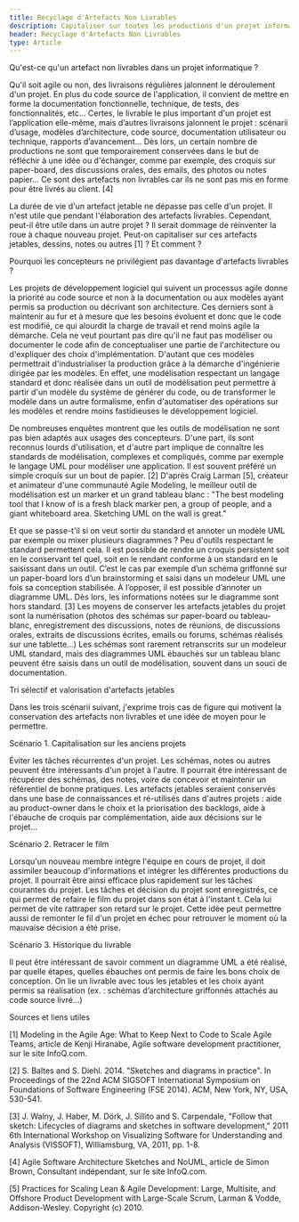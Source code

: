 ```yaml
---
title: Recyclage d'Artefacts Non Livrables
description: Capitaliser sur toutes les productions d'un projet informatique, y compris ce qu'on ne livre pas !
header: Recyclage d'Artefacts Non Livrables
type: Article
---
```


Qu'est-ce qu'un artefact non livrables dans un projet informatique ?

Qu'il soit agile ou non, des livraisons régulières jalonnent le déroulement d'un projet. En plus du code source de l'application, il convient de mettre en forme la documentation fonctionnelle, technique, de tests, des fonctionnalités, etc… Certes, le livrable le plus important d'un projet est l’application elle-même, mais d’autres livraisons jalonnent le projet : scénarii d’usage, modèles d’architecture, code source, documentation utilisateur ou technique, rapports d’avancement… Dès lors, un certain nombre de productions ne sont que temporairement conservées dans le but de réfléchir à une idée ou d'échanger, comme par exemple, des croquis sur paper-board, des discussions orales, des emails, des photos ou notes papier... Ce sont des artefacts non livrables car ils ne sont pas mis en forme pour être livrés au client. [4]



La durée de vie d'un artefact jetable ne dépasse pas celle d'un projet. Il n'est utile que pendant l'élaboration des artefacts livrables. Cependant, peut-il être utile dans un autre projet ? Il serait dommage de réinventer la roue à chaque nouveau projet. Peut-on capitaliser sur ces artefacts jetables, dessins, notes ou autres [1] ? Et comment ?



Pourquoi les concepteurs ne privilégient pas davantage d'artefacts livrables ?

Les projets de développement logiciel qui suivent un processus agile donne la priorité au code source et non à la documentation ou aux modèles ayant permis sa production ou décrivant son architecture. Ces derniers sont à maintenir au fur et à mesure que les besoins évoluent et donc que le code est modifié, ce qui alourdit la charge de travail et rend moins agile la démarche. Cela ne veut pourtant pas dire qu'il ne faut pas modéliser ou documenter le code afin de conceptualiser une partie de l'architecture ou d'expliquer des choix d'implémentation. D'autant que ces modèles permettrait d'industrialiser la production grâce à la démarche d'ingénierie dirigée par les modèles. En effet, une modélisation respectant un langage standard et donc réalisée dans un outil de modélisation peut permettre à partir d'un modèle du système de générer du code, ou de transformer le modèle dans un autre formalisme, enfin d'automatiser des opérations sur les modèles et rendre moins fastidieuses le développement logiciel.

De nombreuses enquêtes montrent que les outils de modélisation ne sont pas bien adaptés aux usages des concepteurs. D'une part, ils sont reconnus lourds d'utilisation, et d'autre part implique de connaître les standards de modélisation, complexes et compliqués, comme par exemple le langage UML pour modéliser une application. Il est souvent préféré un simple croquis sur un bout de papier. [2] D'après Craig Larman [5], créateur et animateur d'une communauté Agile Modeling, le meilleur outil de modélisation est un marker et un grand tableau blanc : "The best modeling tool that I know of is a fresh black marker pen, a group of people, and a giant whiteboard area. Sketching UML on the wall is great."

Et que se passe-t'il si on veut sortir du standard et annoter un modèle UML par exemple ou mixer plusieurs diagrammes ? Peu d'outils respectant le standard permettent cela. Il est possible de rendre un croquis persistent soit en le conservant tel quel, soit en le rendant conforme à un standard en le saisissant dans un outil. C’est le cas par exemple d’un schéma griffonné sur un paper-board lors d’un brainstorming et saisi dans un modeleur UML une fois sa conception stabilisée. À l’opposer, il est possible d’annoter un diagramme UML. Dès lors, les informations notées sur le diagramme sont hors standard. [3]
Les moyens de conserver les artefacts jetables du projet sont la numérisation (photos des schémas sur paper-board ou tableau-blanc, enregistrement des discussions, notes de réunions, de discussions orales, extraits de discussions écrites, emails ou forums, schémas réalisés sur une tablette...)
Les schémas sont rarement retranscrits sur un modeleur UML standard, mais des diagrammes UML ébauchés sur un tableau blanc peuvent être saisis dans un outil de modélisation, souvent dans un souci de documentation.

Tri sélectif et valorisation d'artefacts jetables

Dans les trois scénarii suivant, j'exprime trois cas de figure qui motivent la conservation des artefacts non livrables et une idée de moyen pour le permettre.

Scénario 1. Capitalisation sur les anciens projets

Éviter les tâches récurrentes d'un projet. Les schémas, notes ou autres peuvent être intéressants d'un projet à l'autre. Il pourrait être intéressant de récupérer des schémas, des notes, voire de concevoir et maintenir un référentiel de bonne pratiques. Les artefacts jetables seraient conservés dans une base de connaissances et ré-utilisés dans d'autres projets : aide au product-owner dans le choix et la priorisation des backlogs, aide à l'ébauche de croquis par complémentation, aide aux décisions sur le projet...

Scénario 2. Retracer le film

Lorsqu'un nouveau membre intègre l'équipe en cours de projet, il doit assimiler beaucoup d'informations et intégrer les différentes productions du projet. Il pourrait être ainsi efficace plus rapidement sur les tâches courantes du projet. Les tâches et décision du projet sont enregistrés, ce qui permet de refaire le film du projet dans son état à l'instant t. Cela lui permet de vite rattraper son retard sur le projet. Cette idée peut permettre aussi de remonter le fil d'un projet en échec pour retrouver le moment où la mauvaise décision a été prise.

Scénario 3. Historique du livrable

Il peut être intéressant de savoir comment un diagramme UML a été réalisé, par quelle étapes, quelles ébauches ont permis de faire les bons choix de conception. On lie un livrable avec tous les jetables et les choix ayant permis sa réalisation (ex. : schémas d’architecture griffonnés attachés au code source livré...)

Sources et liens utiles

[1] Modeling in the Agile Age: What to Keep Next to Code to Scale Agile Teams, article de Kenji Hiranabe, Agile software development practitioner, sur le site InfoQ.com.

[2] S. Baltes and S. Diehl. 2014. "Sketches and diagrams in practice". In Proceedings of the 22nd ACM SIGSOFT International Symposium on Foundations of Software Engineering (FSE 2014). ACM, New York, NY, USA, 530-541.

[3] J. Walny, J. Haber, M. Dörk, J. Sillito and S. Carpendale, "Follow that sketch: Lifecycles of diagrams and sketches in software development," 2011 6th International Workshop on Visualizing Software for Understanding and Analysis (VISSOFT), Williamsburg, VA, 2011, pp. 1-8.

[4] Agile Software Architecture Sketches and NoUML, article de Simon Brown, Consultant indépendant, sur le site InfoQ.com.

[5] Practices for Scaling Lean & Agile Development: Large, Multisite, and Offshore Product Development with Large-Scale Scrum, Larman & Vodde, Addison-Wesley. Copyright (c) 2010.
